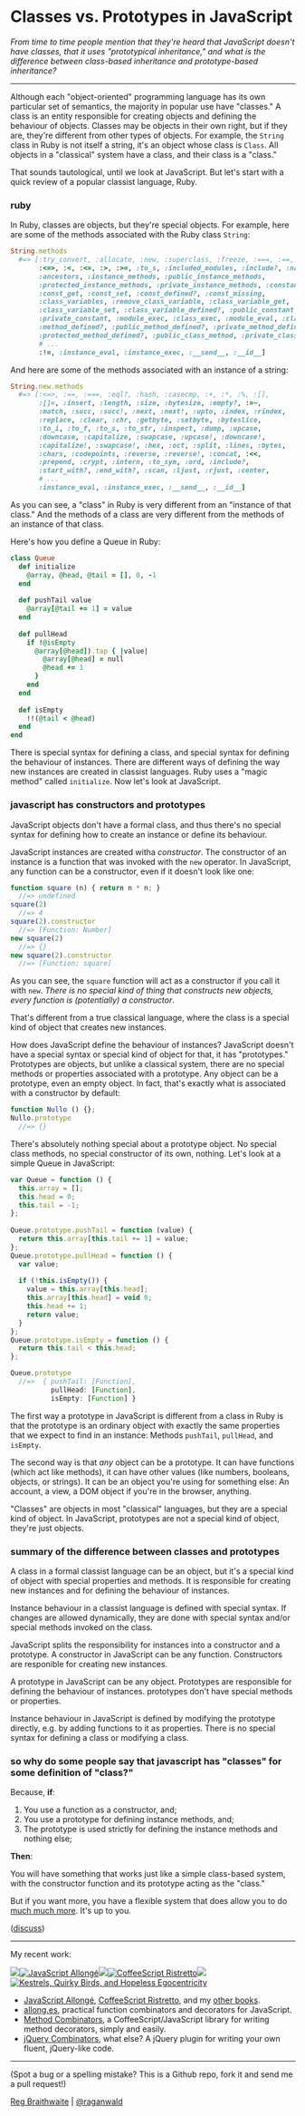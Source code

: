 # Classes vs. Prototypes in JavaScript

*From time to time people mention that they're heard that JavaScript doesn't have classes, that it uses "prototypical inheritance," and what is the difference between class-based inheritance and prototype-based inheritance?*

---

Although each "object-oriented" programming language has its own particular set of semantics, the majority in popular use have "classes." A class is an entity responsible for creating objects and defining the behaviour of objects. Classes may be objects in their own right, but if they are, they're different from other types of objects. For example, the `String` class in Ruby is not itself a string, it's an object whose class is `Class`. All objects in a "classical" system have a class, and their class is a "class."

That sounds tautological, until we look at JavaScript. But let's start with a quick review of a popular classist language, Ruby.

### ruby

In Ruby, classes are objects, but they're special objects. For example, here are some of the methods associated with the Ruby class `String`:

```ruby
String.methods
  #=> [:try_convert, :allocate, :new, :superclass, :freeze, :===, :==,
       :<=>, :<, :<=, :>, :>=, :to_s, :included_modules, :include?, :name, 
       :ancestors, :instance_methods, :public_instance_methods, 
       :protected_instance_methods, :private_instance_methods, :constants, 
       :const_get, :const_set, :const_defined?, :const_missing, 
       :class_variables, :remove_class_variable, :class_variable_get, 
       :class_variable_set, :class_variable_defined?, :public_constant, 
       :private_constant, :module_exec, :class_exec, :module_eval, :class_eval, 
       :method_defined?, :public_method_defined?, :private_method_defined?, 
       :protected_method_defined?, :public_class_method, :private_class_method, 
       # ...
       :!=, :instance_eval, :instance_exec, :__send__, :__id__] 
```

And here are some of the methods associated with an instance of a string:

```ruby
String.new.methods
  #=> [:<=>, :==, :===, :eql?, :hash, :casecmp, :+, :*, :%, :[],
       :[]=, :insert, :length, :size, :bytesize, :empty?, :=~,
       :match, :succ, :succ!, :next, :next!, :upto, :index, :rindex,
       :replace, :clear, :chr, :getbyte, :setbyte, :byteslice,
       :to_i, :to_f, :to_s, :to_str, :inspect, :dump, :upcase,
       :downcase, :capitalize, :swapcase, :upcase!, :downcase!,
       :capitalize!, :swapcase!, :hex, :oct, :split, :lines, :bytes,
       :chars, :codepoints, :reverse, :reverse!, :concat, :<<,
       :prepend, :crypt, :intern, :to_sym, :ord, :include?,
       :start_with?, :end_with?, :scan, :ljust, :rjust, :center,
       # ...
       :instance_eval, :instance_exec, :__send__, :__id__]
```

As you can see, a "class" in Ruby is very different from an "instance of that class." And the methods of a class are very different from the methods of an instance of that class.

Here's how you define a Queue in Ruby:

```ruby
class Queue
  def initialize
    @array, @head, @tail = [], 0, -1
  end
  
  def pushTail value
    @array[@tail += 1] = value
  end
  
  def pullHead
    if !@isEmpty
      @array[@head]).tap { |value|
        @array[@head] = null
        @head += 1
      }
    end
  end
  
  def isEmpty
    !!(@tail < @head)
  end
end
```

There is special syntax for defining a class, and special syntax for defining the behaviour of instances. There are different ways of defining the way new instances are created in classist languages. Ruby uses a "magic method" called `initialize`. Now let's look at JavaScript.

### javascript has constructors and prototypes

JavaScript objects don't have a formal class, and thus there's no special syntax for defining how to create an instance or define its behaviour.

JavaScript instances are created witha *constructor*. The constructor of an instance is a function that was invoked with the `new` operator. In JavaScript, any function can be a constructor, even if it doesn't look like one:

```javascript
function square (n) { return n * n; }
  //=> undefined
square(2)
  //=> 4
square(2).constructor
  //=> [Function: Number]
new square(2)
  //=> {}
new square(2).constructor
  //=> [Function: square]
```

As you can see, the `square` function will act as a constructor if you call it with `new`. *There is no special kind of thing that constructs new objects, every function is (potentially) a constructor*.

That's different from a true classical language, where the class is a special kind of object that creates new instances.

How does JavaScript define the behaviour of instances? JavaScript doesn't have a special syntax or special kind of object for that, it has "prototypes." Prototypes are objects, but unlike a classical system, there are no special methods or properties associated with a prototype. Any object can be a prototype, even an empty object. In fact, that's exactly what is associated with a constructor by default:

```javascript
function Nullo () {};
Nullo.prototype
  //=> {}
```
      
There's absolutely nothing special about a prototype object. No special class methods, no special constructor of its own, nothing. Let's look at a simple Queue in JavaScript:

```javascript
var Queue = function () {
  this.array = [];
  this.head = 0;
  this.tail = -1;
};
  
Queue.prototype.pushTail = function (value) {
  return this.array[this.tail += 1] = value;
};
Queue.prototype.pullHead = function () {
  var value;
  
  if (!this.isEmpty()) {
    value = this.array[this.head];
    this.array[this.head] = void 0;
    this.head += 1;
    return value;
  }
};
Queue.prototype.isEmpty = function () {
  return this.tail < this.head;
};

Queue.prototype
  //=>  { pushTail: [Function],
          pullHead: [Function],
          isEmpty: [Function] }
```

The first way a prototype in JavaScript is different from a class in Ruby is that the prototype is an ordinary object with exactly the same properties that we expect to find in an instance: Methods `pushTail`, `pullHead`, and `isEmpty`.

The second way is that *any* object can be a prototype. It can have functions (which act like methods), it can have other values (like numbers, booleans, objects, or strings). It can be an object you're using for something else: An account, a view, a DOM object if you're in the browser, anything.

"Classes" are objects in most "classical" languages, but they are a special kind of object. In JavaScript, prototypes are not a special kind of object, they're just objects.

### summary of the difference between classes and prototypes

A class in a formal classist language can be an object, but it's a special kind of object with special properties and methods. It is responsible for creating new instances and for defining the behaviour of instances.

Instance behaviour in a classist language is defined with special syntax. If changes are allowed dynamically, they are done with special syntax and/or special methods invoked on the class.

JavaScript splits the responsibility for instances into a constructor and a prototype. A constructor in JavaScript can be any function. Constructors are responible for creating new instances.

A prototype in JavaScript can be any object. Prototypes are responsible for defining the behaviour of instances. prototypes don't have special methods or properties.

Instance behaviour in JavaScript is defined by modifying the prototype directly, e.g. by adding functions to it as properties. There is no special syntax for defining a class or modifying a class.

### so why do some people say that javascript has "classes" for some definition of "class?"

Because, **if**:

1. You use a function as a constructor, and;
2. You use a prototype for defining instance methods, and;
3. The prototype is used strictly for defining the instance methods and nothing else;

**Then**:

You will have something that works just like a simple class-based system, with the constructor function and its prototype acting as the "class."

But if you want more, you have a flexible system that does allow you to do [much much more][fd]. It's up to you.

([discuss](http://www.reddit.com/r/javascript/comments/17v813/classes_vs_prototypes_in_js/))

[fd]: https://github.com/raganwald/homoiconic/blob/master/2013/01/function_and_method_decorators.md#function-and-method-decorators "Function and Method Decorators"

---

My recent work:

![](http://i.minus.com/iL337yTdgFj7.png)[![JavaScript Allongé](http://i.minus.com/iW2E1A8M5UWe6.jpeg)][ja]![](http://i.minus.com/iL337yTdgFj7.png)[![CoffeeScript Ristretto](http://i.minus.com/iMmGxzIZkHSLD.jpeg)](http://leanpub.com/coffeescript-ristretto "CoffeeScript Ristretto")![](http://i.minus.com/iL337yTdgFj7.png)[![Kestrels, Quirky Birds, and Hopeless Egocentricity](http://i.minus.com/ibw1f1ARQ4bhi1.jpeg)](http://leanpub.com/combinators "Kestrels, Quirky Birds, and Hopeless Egocentricity")

* [JavaScript Allongé](http://leanpub.com/javascript-allonge), [CoffeeScript Ristretto](http://leanpub.com/coffeescript-ristretto), and my [other books](http://leanpub.com/u/raganwald).
* [allong.es](http://allong.es), practical function combinators and decorators for JavaScript.
* [Method Combinators](https://github.com/raganwald/method-combinators), a CoffeeScript/JavaScript library for writing method decorators, simply and easily.
* [jQuery Combinators](http://github.com/raganwald/jquery-combinators), what else? A jQuery plugin for writing your own fluent, jQuery-like code. 

[ja]: http://leanpub.com/javascript-allonge "JavaScript Allongé"

---

(Spot a bug or a spelling mistake? This is a Github repo, fork it and send me a pull request!)

[Reg Braithwaite](http://braythwayt.com) | [@raganwald](http://twitter.com/raganwald)
